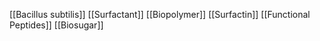 [[Bacillus subtilis]]
[[Surfactant]]
[[Biopolymer]]
[[Surfactin]]
[[Functional Peptides]]
[[Biosugar]]

